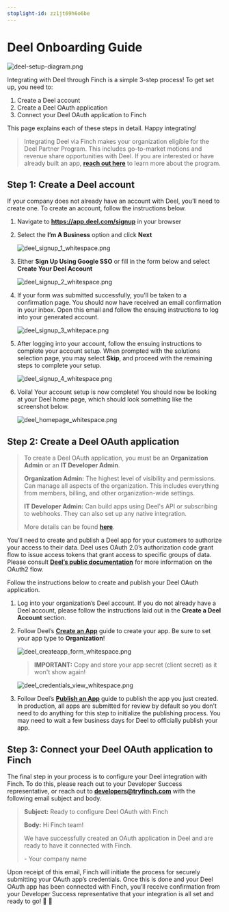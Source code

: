 ```yaml
---
stoplight-id: zz1jt69h6o6be
---
```


# Deel Onboarding Guide

<!--
focus: false
-->
![deel-setup-diagram.png](<../../../../assets/images/deelSetupDiagram.png>)

Integrating with Deel through Finch is a simple 3-step process! To get set up, you need to:

1. Create a Deel account
1. Create a Deel OAuth application
1. Connect your Deel OAuth application to Finch

This page explains each of these steps in detail. Happy integrating!

<!-- theme: success -->
> Integrating Deel via Finch makes your organization eligible for the Deel Partner Program. This includes go-to-market motions and revenue share opportunities with Deel. If you are interested or have already built an app, [**reach out here**](mailto:talaal.burny@deel.com?subject=Deel%20API%20Partner%20via%20Finch&body=Hi%2C%0D%0A%0D%0AWe%20are%20interested%20in%20building%20on%20the%20Deel%20API%20and%20would%20like%20to%20know%20more%20about%20your%20API%20Partner%20Program.%0D%0A%0D%0AThanks.) to learn more about the program.

## Step 1: Create a Deel account

If your company does not already have an account with Deel, you’ll need to create one. To create an account, follow the instructions below.

1. Navigate to **https://app.deel.com/signup** in your browser
1. Select the **I’m A Business** option and click **Next**

    <!--
    focus: false
    -->
    ![deel_signup_1_whitespace.png](<../../../../assets/images/deel_signup_1_whitespace.png>)

1. Either **Sign Up Using Google SSO** or fill in the form below and select **Create Your Deel Account**

    <!--
    focus: false
    -->
    ![deel_signup_2_whitespace.png](<../../../../assets/images/deel_signup_2_whitespace.png>)

1. If your form was submitted successfully, you’ll be taken to a confirmation page. You should now have received an email confirmation in your inbox. Open this email and follow the ensuing instructions to log into your generated account.

    <!--
    focus: false
    -->
    ![deel_signup_3_whitepace.png](<../../../../assets/images/deel_signup_3_whitepace.png>)

1. After logging into your account, follow the ensuing instructions to complete your account setup. When prompted with the solutions selection page, you may select **Skip**, and proceed with the remaining steps to complete your setup.

    <!--
    focus: false
    -->
    ![deel_signup_4_whitespace.png](<../../../../assets/images/deel_signup_4_whitespace.png>)

1. Voila! Your account setup is now complete! You should now be looking at your Deel home page, which should look something like the screenshot below.

    <!--
    focus: false
    -->
    ![deel_homepage_whitespace.png](<../../../../assets/images/deel_homepage_whitespace.png>)


## Step 2: Create a Deel OAuth application

> To create a Deel OAuth application, you must be an **Organization Admin** or an **IT Developer Admin**.
>
>**Organization Admin:** The highest level of visibility and permissions. Can manage all aspects of the organization. This includes everything from members, billing, and other organization-wide settings.
>
>**IT Developer Admin:** Can build apps using Deel's API or subscribing to webhooks. They can also set up any native integration.
>
>More details can be found [**here**](https://help.letsdeel.com/hc/en-gb/articles/13916824207505-How-To-Add-Organization-Admins).

You’ll need to create and publish a Deel app for your customers to authorize your access to their data. Deel uses OAuth 2.0’s authorization code grant flow to issue access tokens that grant access to specific groups of data. Please consult [**Deel’s public documentation**](https://developer.deel.com/docs/oauth2) for more information on the OAuth2 flow.

Follow the instructions below to create and publish your Deel OAuth application.

1. Log into your organization’s Deel account. If you do not already have a Deel account, please follow the instructions laid out in the **Create a Deel Account** section.

1. Follow Deel’s [**Create an App**](https://developer.deel.com/docs/oauth2-apps#create-an-app) guide to create your app. Be sure to set your app type to **Organization**!

    <!--
    focus: false
    -->
    ![deel_createapp_form_whitespace.png](<../../../../assets/images/deel_createapp_form_whitespace.png>)
    
    > **IMPORTANT:** Copy and store your app secret (client secret) as it won't show again!

    <!--
    focus: false
    -->
    ![deel_credentials_view_whitespace.png](<../../../../assets/images/deel_credentials_view_whitespace.png>)
    
1. Follow Deel’s [**Publish an App**](https://developer.deel.com/docs/oauth2-apps#publish-an-app) guide to publish the app you just created. In production, all apps are submitted for review by default so you don’t need to do anything for this step to initialize the publishing process. You may need to wait a few business days for Deel to officially publish your app.


## Step 3: Connect your Deel OAuth application to Finch

The final step in your process is to configure your Deel integration with Finch. To do this, please reach out to your Developer Success representative, or reach out to **developers@tryfinch.com** with the following email subject and body.

> **Subject:** Ready to configure Deel OAuth with Finch
>
> **Body:**
> Hi Finch team!
>
> We have successfully created an OAuth application in Deel and are ready to have it connected with Finch.
>
> \- Your company name

Upon receipt of this email, Finch will initiate the process for securely submitting your OAuth app’s credentials. Once this is done and your Deel OAuth app has been connected with Finch, you’ll receive confirmation from your Developer Success representative that your integration is all set and ready to go! 🚀 🙌